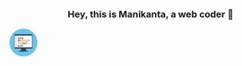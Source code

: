 <h3 align="center">Hey, this is Manikanta, a web coder 👋</h3><img src="https://github.com/manikanta29788/manikanta29788/blob/main/assets/icon-1.png" alt="icon" width="50" wheight="50"/>

<!--
**manikanta29788/manikanta29788** is a ✨ _special_ ✨ repository because its `README.md` (this file) appears on your GitHub profile.

Here are some ideas to get you started:

- 🔭 I’m currently working on ...
- 🌱 I’m currently learning ...
- 👯 I’m looking to collaborate on ...
- 🤔 I’m looking for help with ...
- 💬 Ask me about ...
- 📫 How to reach me: ...
- 😄 Pronouns: ...
- ⚡ Fun fact: ...
-->

